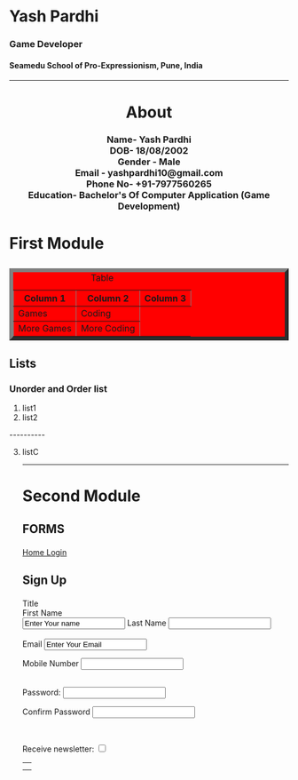 <Html>
<head> <title> FULL WEBSITE </title> </head>

<body background ="#85C1E9" >
<h1> Yash Pardhi</h1>
<h3> Game Developer </h3>
<h4> Seamedu School of Pro-Expressionism, Pune, India </h4><hr>


 <h1 style="text-align:center">About</h1>
<p> <h3 style="text-align:center">Name- Yash Pardhi <br>
DOB- 18/08/2002 <br>
Gender - Male <br>
Email - yashpardhi10@gmail.com <br>
Phone No- +91-7977560265 <br>
Education- Bachelor's Of Computer Application (Game Development) <br>

</p></h3>

<p><h1> First Module </p></h1>
<table border ="7" bgcolor = "Red">
<caption> Table </caption>
<tr><th>  Column  1 </th>
<th>  Column 2 </th>
<th>  Column 3 </th> 

<tr> <td Colspan = 1> Games </td>
<td rowspan = 1> Coding </td> </tr>
<tr><td> More Games </td><td> More Coding</td> </tr>
</table>
</body>


<p><h2> Lists </h2> </p>
<h3>Unorder and Order list</h3>


<OL type = "1">
<li>list1</li>
<li>list2</li>
</OL>
<p> ---------- </p> 
<OL type = "1" start="3">
<li>listC</li><hr>


<p><h1> Second Module <p></h1> 
<p><h2> FORMS </p></h2>


<a href="https://yashpardhi10.wixsite.com/my-site"> Home Login</a>
<h2><p> Sign Up</h2></p>

<table cellPadding ="10"><tr>
Title</tr><br>


<tr>
First Name<br>
<form>
<input type ="text" value ="Enter Your name">
</tr>

<tr>
Last Name
<input type ="text" value =""><br><br>
</tr>

<tr>
Email
<input type ="text" value ="Enter Your Email">
</tr>

Mobile Number
<input type ="text" value =""><br><br>



Password:
<input type="password" name="password"><td></tr>

Confirm Password
<input type="password" name="password"><td></tr><br>


Receive newsletter:
<input type= "checkbox" name="checkbox" value="checkbox">
 


</table>
</form>
</html>

